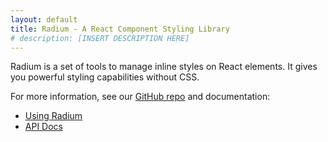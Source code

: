 ```yaml
---
layout: default
title: Radium - A React Component Styling Library
# description: [INSERT DESCRIPTION HERE]
---
```


Radium is a set of tools
to manage inline styles on React elements. It gives you powerful styling
capabilities without CSS.

For more information, see our
[GitHub repo](https://github.com/FormidableLabs/radium) and documentation:

- [Using Radium](http://github.com/formidablelabs/radium/tree/master/docs/guides)
- [API Docs](http://github.com/formidablelabs/radium/tree/master/docs/api)
